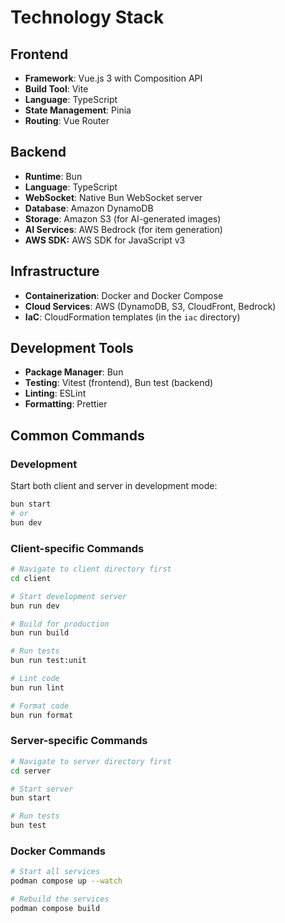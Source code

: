 # Technology Stack

## Frontend
- **Framework**: Vue.js 3 with Composition API
- **Build Tool**: Vite
- **Language**: TypeScript
- **State Management**: Pinia
- **Routing**: Vue Router

## Backend
- **Runtime**: Bun
- **Language**: TypeScript
- **WebSocket**: Native Bun WebSocket server
- **Database**: Amazon DynamoDB
- **Storage**: Amazon S3 (for AI-generated images)
- **AI Services**: AWS Bedrock (for item generation)
- **AWS SDK:** AWS SDK for JavaScript v3

## Infrastructure
- **Containerization**: Docker and Docker Compose
- **Cloud Services**: AWS (DynamoDB, S3, CloudFront, Bedrock)
- **IaC**: CloudFormation templates (in the `iac` directory)

## Development Tools
- **Package Manager**: Bun
- **Testing**: Vitest (frontend), Bun test (backend)
- **Linting**: ESLint
- **Formatting**: Prettier

## Common Commands

### Development

Start both client and server in development mode:
```bash
bun start
# or
bun dev
```

### Client-specific Commands

```bash
# Navigate to client directory first
cd client

# Start development server
bun run dev

# Build for production
bun run build

# Run tests
bun run test:unit

# Lint code
bun run lint

# Format code
bun run format
```

### Server-specific Commands

```bash
# Navigate to server directory first
cd server

# Start server
bun start

# Run tests
bun test
```

### Docker Commands

```bash
# Start all services
podman compose up --watch

# Rebuild the services
podman compose build
```